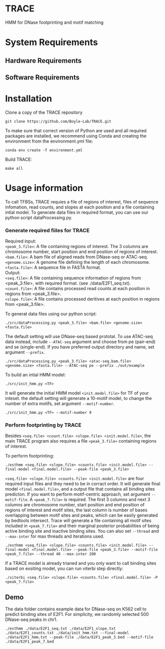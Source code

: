 # TRACE
HMM for DNase footprinting and motif matching

# System Requirements

## Hardware Requirements

## Software Requirements


# Installation
Clone a copy of the TRACE repository

```
git clone https://github.com/Boyle-Lab/TRACE.git
```
To make sure that correct version of Python are used and all required packages are installed, we recommend using Conda and creating the environment from the environment.yml file:

```
conda env create -f environment.yml
```
Build TRACE:

```
make all
```

# Usage information
To call TFBSs, TRACE requies a file of regions of interest, files of sequence infomation, read counts, and slopes at each position and a file containing intial model. 
To generate data files in required format, you can use our python script dataProcessing.py. 

### Generate required fiiles for TRACE
Required input:      
```<peak_3.file>```: A file containing regions of interest. The 3 columns are chromosome number, start position and end position of regions of interest.   
```<bam.file>```: A bam file of aligned reads from DNase-seq or ATAC-seq.   
```<genome.size>```: A genome file defining the length of each chromosome.   
```<fasta.file>```: A sequence file in FASTA format.    
Output:   
```<seq.file>```: A file containing sequence information of regions from <peak_3.file>, with required format. (see ./data/E2F1_seq.txt).   
```<count.file>```: A file contains processed read counts at each position in regions from <peak_3.file>.   
```<slope.file>```: A file contains processed deritives at each position in regions from <peak_3.file>.   

To generat data files using our python script:
```
./src/dataProcessing.py <peak_3.file> <bam.file> <genome.size> <fasta.file> 
```
The default setting will use DNase-seq based prototal. To use ATAC-seq data instead, include ```--ATAC-seq``` argument and choose from pe (pair-end) and se (single-end). If you have preferred output directory and name, set argument ```--prefix```.

```
./src/dataProcessing.py <peak_3.file> <atac-seq.bam.file> <genome.size> <fasta.file> --ATAC-seq pe --prefix ./out/example
```

To build an intial HMM model:

```
./src/init_hmm.py <TF>
```
It will generate the initial HMM model ```<init.model.file>``` for TF of your inteset.  the default setting will generate a 10-motif model, to change the number of extra motifs, set argument ```--motif-number```.   

```
./src/init_hmm.py <TF> --motif-number 9
```

### Perform footprinting by TRACE
Besides  ```<seq.file> <count.file> <slope.file> <init.model.file>```,  the main TRACE program also requires a file ```<peak_3.file>``` containing regions of interest.

To perform footprinting: 

```
./esthmm <seq.file> <slope.file> <counts.file> <init.model.file> --final-model <final.model.file> --peak-file <peak_3.file> 
```

```<seq.file> <slope.file> <counts.file> <init.model.file>``` are four required input files and they need to be in corract order. It will generate final model ```<final.model.file>```, and a output file that contains all binding sites predicton.
If you want to perform motif-centric approach, set argument ```--motif-file```. A ```<peak_7.file>``` is required. The first 3 columns and next 3 columns are chromosome number, start position and end position of regions of interest and motif sites, the last column is number of bases overlapping between motif sites and peaks, which can be easily generated by bedtools intersect. Trace will generate a file containing all motif sites included in ```<peak_7.file>``` and their marginal posterior probabilities of being active binding site and inactive binding sites.
You can also set ```--thread``` and  ```--max-inter``` for max threads and iterations used.

```
./esthmm <seq.file> <slope.file> <counts.file> <init.model.file> --final-model <final.model.file> --peak-file <peak_3.file> --motif-file <peak_7.file> --thread 40 --max-inter 200
```

If a TRACE model is already trianed and you only want to call binding sites based on exsiting model, you can run viterbi step directly:

```
./viterbi <seq.file> <slope.file> <counts.file> <final.model.file> -P <peak_7.file> 
```

## Demo
The data folder contains example data for DNase-seq on K562 cell to predict binding sites of E2F1.  For simplicity, we randomly selected 500 DNase-seq peaks in chr1. 

```
./esthmm ./data/E2F1_seq.txt ./data/E2F1_slope.txt ./data/E2F1_counts.txt ./data/init_hmm.txt --final-model ./data/E2F1_hmm.txt --peak-file ./data/E2F1_peak_3.bed --motif-file ./data/E2F1_peak_7.bed
```

